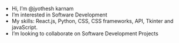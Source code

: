 -  Hi, I’m @jyothesh karnam 
-  I’m interested in Software Development
-  My skills: React.js, Python, CSS, CSS frameworks, API, Tkinter and javaScript.
-  I’m looking to collaborate on Software Development Projects



<!---
jyotheshkar/jyotheshkar is a ✨ special ✨ repository because its `README.md` (this file) appears on your GitHub profile.
You can click the Preview link to take a look at your changes.
--->
